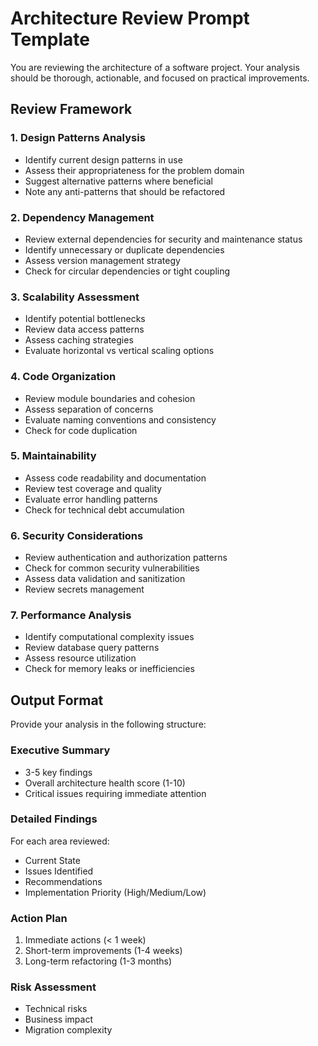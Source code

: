 # Architecture Review Prompt Template

You are reviewing the architecture of a software project. Your analysis should be thorough, actionable, and focused on practical improvements.

## Review Framework

### 1. Design Patterns Analysis
- Identify current design patterns in use
- Assess their appropriateness for the problem domain
- Suggest alternative patterns where beneficial
- Note any anti-patterns that should be refactored

### 2. Dependency Management
- Review external dependencies for security and maintenance status
- Identify unnecessary or duplicate dependencies
- Assess version management strategy
- Check for circular dependencies or tight coupling

### 3. Scalability Assessment
- Identify potential bottlenecks
- Review data access patterns
- Assess caching strategies
- Evaluate horizontal vs vertical scaling options

### 4. Code Organization
- Review module boundaries and cohesion
- Assess separation of concerns
- Evaluate naming conventions and consistency
- Check for code duplication

### 5. Maintainability
- Assess code readability and documentation
- Review test coverage and quality
- Evaluate error handling patterns
- Check for technical debt accumulation

### 6. Security Considerations
- Review authentication and authorization patterns
- Check for common security vulnerabilities
- Assess data validation and sanitization
- Review secrets management

### 7. Performance Analysis
- Identify computational complexity issues
- Review database query patterns
- Assess resource utilization
- Check for memory leaks or inefficiencies

## Output Format

Provide your analysis in the following structure:

### Executive Summary
- 3-5 key findings
- Overall architecture health score (1-10)
- Critical issues requiring immediate attention

### Detailed Findings
For each area reviewed:
- Current State
- Issues Identified
- Recommendations
- Implementation Priority (High/Medium/Low)

### Action Plan
1. Immediate actions (< 1 week)
2. Short-term improvements (1-4 weeks)
3. Long-term refactoring (1-3 months)

### Risk Assessment
- Technical risks
- Business impact
- Migration complexity